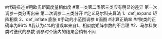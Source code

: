   #代码描述
  #用欧氏距离度量相似度
  #第一类第二类第三类应有明显的差异 第一次调参一类分离出来 第二次调参二三类分开
  #定义马尔科夫算法
  1、def_expand 矩阵相乘
  2、def_inflate 膨胀
  #手动的小范围调参
  #画图
  #计算正确率
  ##聚类的正确率为96%
  #我认为4%的错误率来自1、相似度矩阵参数的不合理
  #2、马尔科聚类时迭代的参数 调参时个簇内的结果会稍有不同
